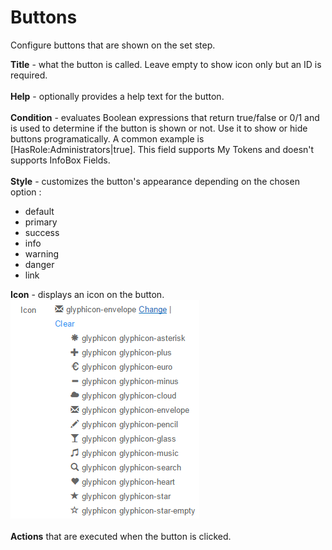 # Buttons
Configure buttons that are shown on the set step. <br/>

**Title** - what the button is called. Leave empty to show icon only but an ID is required.
<br/>
<br/>
**Help** - optionally provides a help text for the button.
<br/>
<br/>
**Condition** - evaluates Boolean expressions that return true/false or 0/1 and is used to determine if the button is shown or not. Use it to show or hide buttons programatically. A common example is [HasRole:Administrators|true]. This field supports My Tokens and doesn't supports InfoBox Fields.
<br/>
<br/>
**Style** - customizes the button's appearance depending on the chosen option :
* default
* primary
* success
* info
* warning
* danger 
* link

**Icon** - displays an icon on the button.<br/>
![](icon.png)
<br/>
<br/>
**Actions** that are executed when the button is clicked.